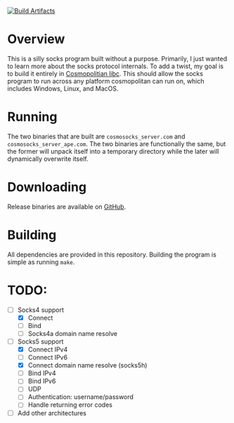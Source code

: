 [![Build Artifacts](https://github.com/bannsec/cosmosocks/actions/workflows/build.yml/badge.svg?branch=master)](https://github.com/bannsec/cosmosocks/actions/workflows/build.yml)

# Overview
This is a silly socks program built without a purpose. Primarily, I just wanted to learn more about the socks protocol internals. To add a twist, my goal is to build it entirely in [Cosmopolitian libc](https://justine.lol/cosmopolitan). This should allow the socks program to run across any platform cosmopolitan can run on, which includes Windows, Linux, and MacOS.

# Running
The two binaries that are built are `cosmosocks_server.com` and `cosmosocks_server_ape.com`. The two binaries are functionally the same, but the former will unpack itself into a temporary directory while the later will dynamically overwrite itself.

# Downloading
Release binaries are available on [GitHub](https://github.com/bannsec/cosmosocks/releases/latest).

# Building
All dependencies are provided in this repository. Building the program is simple as running `make`.

# TODO:

- [ ] Socks4 support
  - [x] Connect
  - [ ] Bind
  - [ ] Socks4a domain name resolve
- [ ] Socks5 support
  - [x] Connect IPv4
  - [ ] Connect IPv6
  - [x] Connect domain name resolve (socks5h)
  - [ ] Bind IPv4
  - [ ] Bind IPv6
  - [ ] UDP
  - [ ] Authentication: username/password
  - [ ] Handle returning error codes
- [ ] Add other architectures